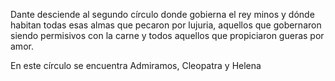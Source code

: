 Dante desciende al segundo círculo donde gobierna el rey minos y dónde habitan todas esas almas que  pecaron por lujuria, aquellos que gobernaron siendo permisivos con la carne y todos aquellos que propiciaron gueras por amor.

En este círculo se encuentra Admiramos, Cleopatra y Helena
